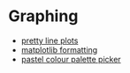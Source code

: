 # Graphing

- [pretty line plots](http://www.randalolson.com/2014/06/28/how-to-make-beautiful-data-visualizations-in-python-with-matplotlib/)
- [matplotlib formatting](https://towardsdatascience.com/making-matplotlib-beautiful-by-default-d0d41e3534fd)
- [pastel colour palette picker](https://colorhunt.co/palettes/pastel)

